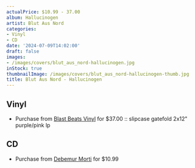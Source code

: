 ```yaml
---
actualPrice: $10.99 - 37.00
album: Hallucinogen
artist: Blut Aus Nord
categories:
- Vinyl
- CD
date: '2024-07-09T14:02:00'
draft: false
images:
- /images/covers/blut_aus_nord-hallucinogen.jpg
inStock: true
thumbnailImage: /images/covers/blut_aus_nord-hallucinogen-thumb.jpg
title: Blut Aus Nord - Hallucinogen
---
```


## Vinyl
* Purchase from [Blast Beats Vinyl](https://blastbeatsvinyl.com/products/blut-aus-nord-hallucinogen-slipcase-gatefold-2x12-purple-pink-lp-1) for $37.00 :: slipcase gatefold 2x12" purple/pink lp
## CD
* Purchase from [Debemur Morti](https://debemurmorti.aisamerch.com/item/75952) for $10.99
